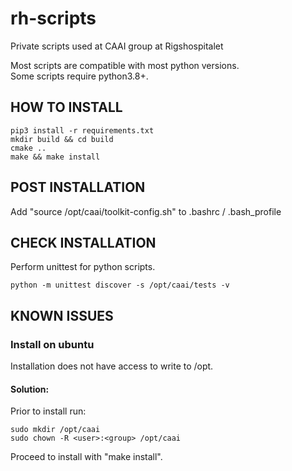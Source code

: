 # rh-scripts
Private scripts used at CAAI group at Rigshospitalet  

Most scripts are compatible with most python versions.  
Some scripts require python3.8+.

## HOW TO INSTALL
```
pip3 install -r requirements.txt
mkdir build && cd build
cmake ..
make && make install
```
## POST INSTALLATION
Add "source /opt/caai/toolkit-config.sh" to .bashrc / .bash_profile 

## CHECK INSTALLATION
Perform unittest for python scripts.
```
python -m unittest discover -s /opt/caai/tests -v
```

## KNOWN ISSUES

### Install on ubuntu
Installation does not have access to write to /opt.

#### Solution:
Prior to install run:
```
sudo mkdir /opt/caai
sudo chown -R <user>:<group> /opt/caai
```
Proceed to install with "make install".

